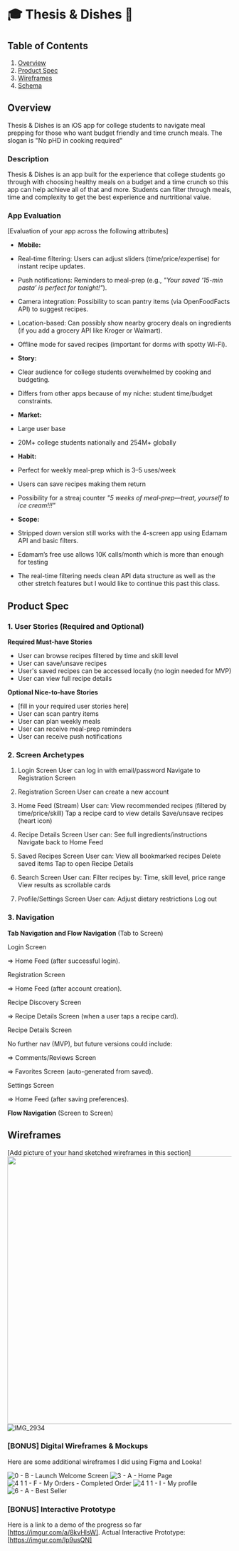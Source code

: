 # 🎓 Thesis & Dishes 🍝

## Table of Contents

1. [Overview](#Overview)
2. [Product Spec](#Product-Spec)
3. [Wireframes](#Wireframes)
4. [Schema](#Schema)

## Overview

Thesis & Dishes is an iOS app for college students to navigate meal prepping for those who want budget friendly and time crunch meals. The slogan is "No pHD in cooking required"

### Description

Thesis & Dishes is an app built for the experience that college students go through with choosing healthy meals on a budget and a time crunch so this app can help achieve all of that and more. Students can filter through meals, time and complexity to get the best experience and nurtritional value. 

### App Evaluation

[Evaluation of your app across the following attributes]
- **Mobile:**
- Real-time filtering: Users can adjust sliders (time/price/expertise) for instant recipe updates.
- Push notifications:  Reminders to meal-prep (e.g., *"Your saved ‘15-min pasta’ is perfect for tonight!"*).
- Camera integration: Possibility to scan pantry items (via OpenFoodFacts API) to suggest recipes.
- Location-based: Can possibly show nearby grocery deals on ingredients (if you add a grocery API like Kroger or Walmart).
- Offline mode for saved recipes (important for dorms with spotty Wi-Fi).

- **Story:**
- Clear audience for college students overwhelmed by cooking and budgeting.
- Differs from other apps because of my niche: student time/budget constraints.

- **Market:**
- Large user base
-  20M+ college students nationally and 254M+ globally
  
- **Habit:**
- Perfect for weekly meal-prep which is 3–5 uses/week
- Users can save recipes making them return
- Possibility for a streaj counter *"5 weeks of meal-prep—treat, yourself to ice cream!!!"*

- **Scope:**
- Stripped down version still works with the 4-screen app using Edamam API and basic filters.
- Edamam’s free use allows 10K calls/month which is more than enough for testing
- The real-time filtering needs clean API data structure as well as the other stretch features but I would like to continue this past this class.

## Product Spec

### 1. User Stories (Required and Optional)

**Required Must-have Stories**

* User can browse recipes filtered by time and skill level
* User can save/unsave recipes
* User's saved recipes can be accessed locally (no login needed for MVP)
* User can view full recipe details

**Optional Nice-to-have Stories**

* [fill in your required user stories here]
* User can scan pantry items
* User can plan weekly meals
* User can receive meal-prep reminders
* User can receive push notifications

### 2. Screen Archetypes

1. Login Screen
User can log in with email/password
Navigate to Registration Screen

2. Registration Screen
User can create a new account

3. Home Feed (Stream)
User can:
View recommended recipes (filtered by time/price/skill)
Tap a recipe card to view details
Save/unsave recipes (heart icon)

4. Recipe Details Screen
User can:
See full ingredients/instructions
Navigate back to Home Feed

5. Saved Recipes Screen
User can:
View all bookmarked recipes
Delete saved items
Tap to open Recipe Details

6. Search Screen
User can:
Filter recipes by:
Time, skill level, price range
View results as scrollable cards

7. Profile/Settings Screen
User can:
Adjust dietary restrictions
Log out

### 3. Navigation

**Tab Navigation and Flow Navigation** (Tab to Screen)

Login Screen

=> Home Feed (after successful login).

Registration Screen

=> Home Feed (after account creation).

Recipe Discovery Screen

=> Recipe Details Screen (when a user taps a recipe card).

Recipe Details Screen

No further nav (MVP), but future versions could include:

=> Comments/Reviews Screen

=> Favorites Screen (auto-generated from saved).

Settings Screen

=> Home Feed (after saving preferences).

**Flow Navigation** (Screen to Screen)

## Wireframes

[Add picture of your hand sketched wireframes in this section]
<img src="YOUR_WIREFRAME_IMAGE_URL" width=600>
![IMG_2934](https://github.com/user-attachments/assets/8fd4b539-fa7e-43dc-8810-6d1df2612a7e)

### [BONUS] Digital Wireframes & Mockups
Here are some additional wireframes I did using Figma and Looka!

![0 - B - Launch Welcome Screen](https://github.com/user-attachments/assets/0daa44b5-7741-4c0b-a01e-ff6c0c25f985)
![3 - A - Home Page](https://github.com/user-attachments/assets/02b7ebb7-6e96-4001-bf2d-b59c92a0da43)
![4 1 1 - F - My Orders - Completed Order](https://github.com/user-attachments/assets/8a5a0679-5d63-4714-a48e-6bc77e3713e5)
![4 1 1 - I - My profile](https://github.com/user-attachments/assets/4c3266e6-2fa8-4aa5-8a25-51cfaa1e5c07)
![6 - A - Best Seller](https://github.com/user-attachments/assets/1a5546e4-d5c0-4d7c-84e9-68fe1e675a6b)


### [BONUS] Interactive Prototype

Here is a link to a demo of the progress so far [https://imgur.com/a/8kvHlsW].
Actual Interactive Prototype: [https://imgur.com/lp9usQN]
